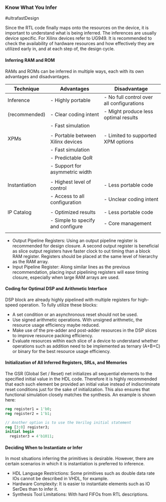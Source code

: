 ### Know What You Infer
#ultrafastDesign 

Since the RTL code finally maps onto the resources on the device, it is important to understand what is being inferred. The inferences are usually device specific. For Xilinx devices refer to UG949. It is recommended to check the availability of hardware resources and how effectively they are utilized early in, and at each step of, the design cycle.

#### Inferring RAM and ROM
RAMs and ROMs can be inferred in multiple ways, each with its own advantages and disadvantages.

| Technique     | Advantages                        | Disadvantage                              |
| ------------- | --------------------------------- | ----------------------------------------- |
| Inference     | - Highly portable                 | - No full control over all configurations |
| (recommended) | - Clear coding intent             | - Might produce less optimal results      |
|               | - Fast simulation                 |                                           |
|               |                                   |                                           |
| XPMs          | - Portable between Xilinx devices | - Limited to supported XPM options        |
|               | - Fast simulation                 |                                           |
|               | - Predictable QoR                 |                                           |
|               | - Support for asymmetric width    |                                           |
|               |                                   |                                           |
| Instantiation | - Highest level of control        | - Less portable code                      |
|               | - Access to all configuration     | - Unclear coding intent                   |
|               |                                   |                                           |
| IP Catalog    | - Optimized results               | - Less portable code                      |
|               | - Simple to specify and configure | - Core management                         |
|               |                                   |                                           |

- Output Pipeline Registers: Using an output pipeline register is recommended for design closure. A second output register is beneficial as slice output registers have faster clock to out timing than a block RAM register. Registers should be placed at the same level of hierarchy as the RAM array.
- Input Pipeline Register: Along similar lines as the previous recommendation, placing input pipelining registers will ease timing closure, especially when large RAM arrays are used.

#### Coding for Optimal DSP and Arithmetic Interface
DSP block are already highly pipelined with multiple registers for high-speed operation. To fully utilize these blocks:
- A set condition or an asynchronous reset should not be used.
- Use signed arithmetic operations. With unsigned arithmetic, the resource usage efficiency maybe reduced.
- Make use of the pre-adder and post-adder resources in the DSP slices to improve resource packing efficiency.
- Evaluate resources within each slice of a device to understand whether operations such as addition need to be implemented as ternary (A+B+C) or binary for the best resource usage efficiency.

#### Initialization of All Inferred Registers, SRLs, and Memories
The GSR (Global Set / Reset) net initializes all sequential elements to the specified initial value in the HDL code. Therefore it is highly recommended that each such element be provided an initial value instead of indiscriminate reset conditions just for the sake of initialization. This also ensures that functional simulation closely matches the synthesis. An example is shown here:

```systemverilog
reg register1 = 1'b0;
reg register2 = 1'b1;

// Another option is to use the Verilog initial statement
reg [3:0] register3;
initial begin
  register3 = 4'b1011;
```

#### Deciding When to Instantiate or Infer
In most situations inferring the primitives is desirable. However, there are certain scenarios in which it is instantiation is preferred to inference.
- HDL Language Restrictions: Some primitives such as double data rate IOs cannot be described in VHDL, for example.
- Hardware Complexity: It is easier to instantiate elements such as IO SerDes than to infer it.
- Synthesis Tool Limitations: With hard FIFOs from RTL descriptions.